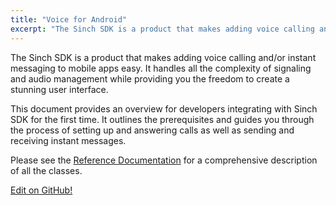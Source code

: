```yaml
---
title: "Voice for Android"
excerpt: "The Sinch SDK is a product that makes adding voice calling and/or instant messaging to mobile apps easy. Continue reading this step-by-step guide now."
---
```

The Sinch SDK is a product that makes adding voice calling and/or instant messaging to mobile apps easy. It handles all the complexity of signaling and audio management while providing you the freedom to create a stunning user interface.

This document provides an overview for developers integrating with Sinch SDK for the first time. It outlines the prerequisites and guides you through the process of setting up and answering calls as well as sending and receiving instant messages.

Please see the [Reference Documentation](voice-for-android/reference) for a comprehensive description of all the classes.

<a class="gitbutton pill" target="_blank" href="https://github.com/sinch/docs/blob/master/docs/voice/voice-for-android.md"><span class="fab fa-github"></span>Edit on GitHub!</a>